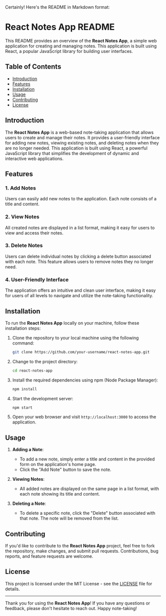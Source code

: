 Certainly! Here's the README in Markdown format:

# React Notes App README

This README provides an overview of the **React Notes App**, a simple web application for creating and managing notes. This application is built using React, a popular JavaScript library for building user interfaces.

## Table of Contents

- [Introduction](#introduction)
- [Features](#features)
- [Installation](#installation)
- [Usage](#usage)
- [Contributing](#contributing)
- [License](#license)

## Introduction

The **React Notes App** is a web-based note-taking application that allows users to create and manage their notes. It provides a user-friendly interface for adding new notes, viewing existing notes, and deleting notes when they are no longer needed. This application is built using React, a powerful JavaScript library that simplifies the development of dynamic and interactive web applications.

## Features

### 1. Add Notes

Users can easily add new notes to the application. Each note consists of a title and content.

### 2. View Notes

All created notes are displayed in a list format, making it easy for users to view and access their notes.

### 3. Delete Notes

Users can delete individual notes by clicking a delete button associated with each note. This feature allows users to remove notes they no longer need.

### 4. User-Friendly Interface

The application offers an intuitive and clean user interface, making it easy for users of all levels to navigate and utilize the note-taking functionality.

## Installation

To run the **React Notes App** locally on your machine, follow these installation steps:

1. Clone the repository to your local machine using the following command:

   ```bash
   git clone https://github.com/your-username/react-notes-app.git
   ```

2. Change to the project directory:

   ```bash
   cd react-notes-app
   ```

3. Install the required dependencies using npm (Node Package Manager):

   ```bash
   npm install
   ```

4. Start the development server:

   ```bash
   npm start
   ```

5. Open your web browser and visit `http://localhost:3000` to access the application.

## Usage

1. **Adding a Note**:
   - To add a new note, simply enter a title and content in the provided form on the application's home page.
   - Click the "Add Note" button to save the note.

2. **Viewing Notes**:
   - All added notes are displayed on the same page in a list format, with each note showing its title and content.

3. **Deleting a Note**:
   - To delete a specific note, click the "Delete" button associated with that note. The note will be removed from the list.

## Contributing

If you'd like to contribute to the **React Notes App** project, feel free to fork the repository, make changes, and submit pull requests. Contributions, bug reports, and feature requests are welcome.

## License

This project is licensed under the MIT License - see the [LICENSE](LICENSE) file for details.

---

Thank you for using the **React Notes App**! If you have any questions or feedback, please don't hesitate to reach out. Happy note-taking!